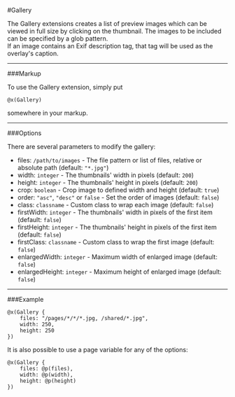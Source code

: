 #Gallery

The Gallery extensions creates a list of preview images which can be viewed in full size by clicking on the thumbnail. The images to be included can be specified by a glob pattern.    
If an image contains an Exif description tag, that tag will be used as the overlay's caption.

---

###Markup

To use the Gallery extension, simply put 

	@x(Gallery)
	
somewhere in your markup.

---

###Options

There are several parameters to modify the gallery:

- files: `/path/to/images` - The file pattern or list of files, relative or absolute path (default: `"*.jpg"`)
- width: `integer` - The thumbnails' width in pixels (default: `200`)
- height: `integer` - The thumbnails' height in pixels (default: `200`)
- crop: `boolean` - Crop image to defined width and height (default: `true`)
- order: `"asc"`, `"desc"` or `false` - Set the order of images (default: `false`)
- class: `classname` - Custom class to wrap each image (default: `false`)
- firstWidth: `integer` - The thumbnails' width in pixels of the first item (default: `false`)
- firstHeight: `integer` - The thumbnails' height in pixels of the first item (default: `false`)
- firstClass: `classname` - Custom class to wrap the first image (default: `false`)
- enlargedWidth: `integer` - Maximum width of enlarged image (default: `false`)
- enlargedHeight: `integer` - Maximum height of enlarged image (default: `false`)

---

###Example

	@x(Gallery {
		files: "/pages/*/*/*.jpg, /shared/*.jpg", 
		width: 250, 
		height: 250
	}) 
	
It is also possible to use a page variable for any of the options:

	@x(Gallery {
		files: @p(files), 
		width: @p(width), 
		height: @p(height)
	}) 